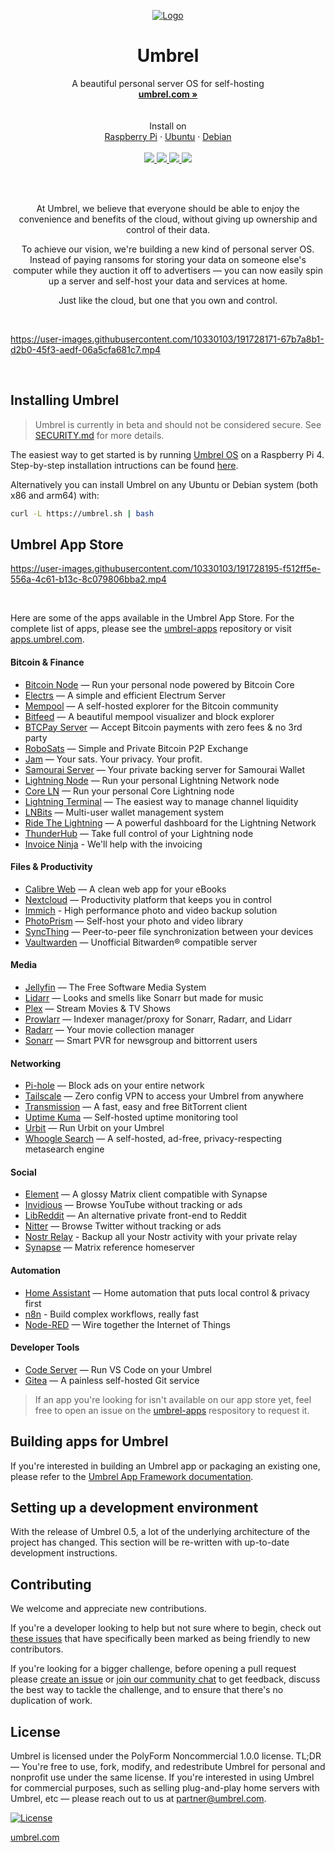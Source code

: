 <p align="center">
  <a href="https://umbrel.com">
    <img src="https://i.imgur.com/b8IeGru.jpeg" alt="Logo">
  </a>
  <h1 align="center">Umbrel</h1>
  <p align="center">
    A beautiful personal server OS for self-hosting
    <br />
    <a href="https://umbrel.com"><strong>umbrel.com »</strong></a>
    <br />
    <br />
    <br />
    Install on
    <br />
    <a href="https://umbrel.com/#start">Raspberry Pi</a>
    ·
    <a href="#installing-umbrel">Ubuntu</a>
    ·
    <a href="#installing-umbrel">Debian</a>
    <br />
    <br />
    <a href="https://twitter.com/umbrel">
      <img src="https://img.shields.io/twitter/follow/umbrel?style=social" />
    </a>
    <a href="https://t.me/getumbrel">
      <img src="https://img.shields.io/badge/community-chat-%235351FB">
    </a>
    <a href="https://reddit.com/r/getumbrel">
      <img src="https://img.shields.io/reddit/subreddit-subscribers/getumbrel?style=social">
    </a>
    <a href="https://community.getumbrel.com">
      <img src="https://img.shields.io/badge/community-forum-%235351FB">
    </a>
  </p>
</p>

<br />
<br />

<p align="center">
At Umbrel, we believe that everyone should be able to enjoy the convenience and benefits of the cloud, without giving up ownership and control of their data.
</p>

<p align="center">
To achieve our vision, we're building a new kind of personal server OS. Instead of paying ransoms for storing your data on someone else's computer while they auction it off to advertisers — you can now easily spin up a server and self-host your data and services at home.
</p>

<p align="center">
Just like the cloud, but one that you own and control.
</p>

<br />

https://user-images.githubusercontent.com/10330103/191728171-67b7a8b1-d2b0-45f3-aedf-06a5cfa681c7.mp4

<br />

## Installing Umbrel
> Umbrel is currently in beta and should not be considered secure. See [SECURITY.md](SECURITY.md) for more details.

The easiest way to get started is by running [Umbrel OS](https://download.umbrel.com/umbrel-os.zip) on a Raspberry Pi 4. Step-by-step installation intructions can be found [here](https://umbrel.com/#start).

Alternatively you can install Umbrel on any Ubuntu or Debian system (both x86 and arm64) with:

```bash
curl -L https://umbrel.sh | bash
```

## Umbrel App Store

https://user-images.githubusercontent.com/10330103/191728195-f512ff5e-556a-4c61-b13c-8c079806bba2.mp4

<br />

Here are some of the apps available in the Umbrel App Store. For the complete list of apps, please see the [umbrel-apps](https://github.com/getumbrel/umbrel-apps) repository or visit [apps.umbrel.com](https://apps.umbrel.com/).

#### Bitcoin & Finance
- [Bitcoin Node](https://github.com/getumbrel/umbrel-bitcoin) — Run your personal node powered by Bitcoin Core
- [Electrs](https://github.com/getumbrel/umbrel-electrs) — A simple and efficient Electrum Server
- [Mempool](https://github.com/mempool/mempool) — A self-hosted explorer for the Bitcoin community
- [Bitfeed](https://github.com/bitfeed-project/bitfeed) — A beautiful mempool visualizer and block explorer
- [BTCPay Server](https://github.com/btcpayserver/btcpayserver) — Accept Bitcoin payments with zero fees & no 3rd party
- [RoboSats](https://github.com/reckless-satoshi/robosats) — Simple and Private Bitcoin P2P Exchange
- [Jam](https://github.com/joinmarket-webui/jam) — Your sats. Your privacy. Your profit.
- [Samourai Server](https://github.com/louneskmt/umbrel-samourai-dojo/tree/v1.16.1-umbrel) — Your private backing server for Samourai Wallet
- [Lightning Node](https://github.com/getumbrel/umbrel-lightning) — Run your personal Lightning Network node
- [Core LN](https://github.com/getumbrel/umbrel-core-lightning) — Run your personal Core Lightning node
- [Lightning Terminal](https://github.com/lightninglabs/lightning-terminal) — The easiest way to manage channel liquidity
- [LNBits](https://github.com/lnbits/lnbits-legend) — Multi-user wallet management system
- [Ride The Lightning](https://github.com/Ride-The-Lightning/RTL) — A powerful dashboard for the Lightning Network
- [ThunderHub](https://github.com/apotdevin/thunderhub) — Take full control of your Lightning node
- [Invoice Ninja](https://github.com/getumbrel/umbrel-apps/tree/master/invoice-ninja) - We'll help with the invoicing

#### Files & Productivity
- [Calibre Web](https://github.com/janeczku/calibre-web) — A clean web app for your eBooks
- [Nextcloud](https://github.com/nextcloud/server) — Productivity platform that keeps you in control
- [Immich](https://github.com/immich-app/immich) - High performance photo and video backup solution
- [PhotoPrism](https://github.com/photoprism/photoprism) — Self-host your photo and video library
- [SyncThing](https://github.com/syncthing) — Peer-to-peer file synchronization between your devices
- [Vaultwarden](https://github.com/dani-garcia/vaultwarden) — Unofficial Bitwarden® compatible server

#### Media
- [Jellyfin](https://github.com/jellyfin/jellyfin) — The Free Software Media System
- [Lidarr](https://github.com/Lidarr/Lidarr) — Looks and smells like Sonarr but made for music
- [Plex](https://github.com/plexinc/pms-docker) — Stream Movies & TV Shows
- [Prowlarr](https://github.com/Prowlarr/Prowlarr) — Indexer manager/proxy for Sonarr, Radarr, and Lidarr
- [Radarr](https://github.com/Radarr/Radarr) — Your movie collection manager
- [Sonarr](https://github.com/Sonarr/Sonarr) — Smart PVR for newsgroup and bittorrent users

#### Networking
- [Pi-hole](https://github.com/pi-hole/pi-hole) — Block ads on your entire network
- [Tailscale](https://github.com/tailscale/tailscale) — Zero config VPN to access your Umbrel from anywhere
- [Transmission](https://github.com/transmission/transmission) — A fast, easy and free BitTorrent client
- [Uptime Kuma](https://github.com/louislam/uptime-kuma) — Self-hosted uptime monitoring tool
- [Urbit](https://github.com/mopfel-winrux/urbit-umbrel) — Run Urbit on your Umbrel
- [Whoogle Search](https://github.com/benbusby/whoogle-search) — A self-hosted, ad-free, privacy-respecting metasearch engine

#### Social
- [Element](https://github.com/vector-im/element-web) — A glossy Matrix client compatible with Synapse
- [Invidious](https://github.com/iv-org/invidious) — Browse YouTube without tracking or ads
- [LibReddit](https://github.com/spikecodes/libreddit) — An alternative private front-end to Reddit
- [Nitter](https://github.com/zedeus/nitter) — Browse Twitter without tracking or ads
- [Nostr Relay](https://github.com/getumbrel/umbrel-nostr-relay) - Backup all your Nostr activity with your private relay
- [Synapse](https://github.com/matrix-org/synapse) — Matrix reference homeserver

#### Automation
- [Home Assistant](https://github.com/home-assistant/core) — Home automation that puts local control & privacy first
- [n8n](https://github.com/n8n-io/n8n) - Build complex workflows, really fast
- [Node-RED](https://github.com/node-red/node-red) — Wire together the Internet of Things

#### Developer Tools
- [Code Server](https://github.com/cdr/code-server) — Run VS Code on your Umbrel
- [Gitea](https://github.com/go-gitea/gitea) — A painless self-hosted Git service

> If an app you're looking for isn't available on our app store yet, feel free to open an issue on the [umbrel-apps](https://github.com/getumbrel/umbrel-apps) respository to request it.

## Building apps for Umbrel

If you're interested in building an Umbrel app or packaging an existing one, please refer to the [Umbrel App Framework documentation](https://github.com/getumbrel/umbrel-apps/blob/master/README.md).


## Setting up a development environment

With the release of Umbrel 0.5, a lot of the underlying architecture of the project has changed. This section will be re-written with up-to-date development instructions.


## Contributing

We welcome and appreciate new contributions.

If you're a developer looking to help but not sure where to begin, check out [these issues](https://github.com/getumbrel/umbrel/issues?q=is%3Aissue+is%3Aopen+label%3A%22good+first+issue%22) that have specifically been marked as being friendly to new contributors.

If you're looking for a bigger challenge, before opening a pull request please [create an issue](https://github.com/getumbrel/umbrel/issues/new/choose) or [join our community chat](https://t.me/getumbrel) to get feedback, discuss the best way to tackle the challenge, and to ensure that there's no duplication of work.


## License

Umbrel is licensed under the PolyForm Noncommercial 1.0.0 license. TL;DR — You're free to use, fork, modify, and redestribute Umbrel for personal and nonprofit use under the same license. If you're interested in using Umbrel for commercial purposes, such as selling plug-and-play home servers with Umbrel, etc — please reach out to us at partner@umbrel.com.

[![License](https://img.shields.io/badge/license-PolyForm%20Noncommercial%201.0.0-%235351FB)](https://github.com/getumbrel/umbrel/blob/master/LICENSE.md)

[umbrel.com](https://umbrel.com)
